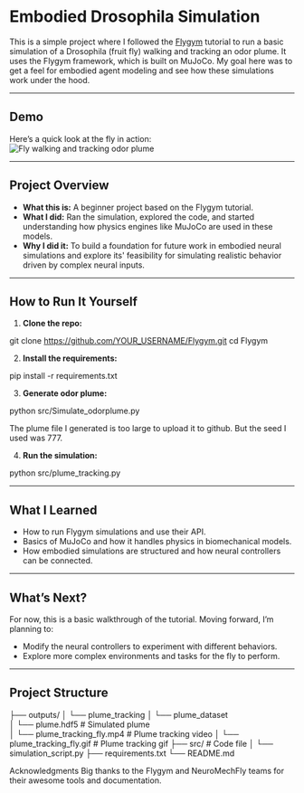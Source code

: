#  Embodied Drosophila Simulation

This is a simple project where I followed the [Flygym](https://github.com/NeuroMechFly/Flygym) tutorial to run a basic simulation of a Drosophila (fruit fly) walking and tracking an odor plume. It uses the Flygym framework, which is built on MuJoCo. My goal here was to get a feel for embodied agent modeling and see how these simulations work under the hood.

---

##  Demo

Here’s a quick look at the fly in action:  
![Fly walking and tracking odor plume](outputs/plume_tracking/plume_data/plume_tracking_fly.gif)

---

## Project Overview

- **What this is:** A beginner project based on the Flygym tutorial.  
- **What I did:** Ran the simulation, explored the code, and started understanding how physics engines like MuJoCo are used in these models.  
- **Why I did it:** To build a foundation for future work in embodied neural simulations and explore its' feasibility for simulating realistic behavior driven by complex neural inputs.

---

## How to Run It Yourself

1. **Clone the repo:**

git clone https://github.com/YOUR_USERNAME/Flygym.git
cd Flygym

2. **Install the requirements:**

pip install -r requirements.txt

3. **Generate odor plume:**

python src/Simulate_odorplume.py

The plume file I generated is too large to upload it to github. But the seed I used was 777.

4. **Run the simulation:**

python src/plume_tracking.py


---

## What I Learned

- How to run Flygym simulations and use their API.
- Basics of MuJoCo and how it handles physics in biomechanical models.
- How embodied simulations are structured and how neural controllers can be connected.

---

## What’s Next?

For now, this is a basic walkthrough of the tutorial. Moving forward, I’m planning to:

- Modify the neural controllers to experiment with different behaviors.
- Explore more complex environments and tasks for the fly to perform.

---

## Project Structure

├── outputs/
│   └── plume_tracking
│       └── plume_dataset  
│           └── plume.hdf5               # Simulated plume         
│           └── plume_tracking_fly.mp4   # Plume tracking video 
│           └── plume_tracking_fly.gif   # Plume tracking gif
├── src/                         # Code file
│   └── simulation_script.py
├── requirements.txt
└── README.md

Acknowledgments
Big thanks to the Flygym and NeuroMechFly teams for their awesome tools and documentation.